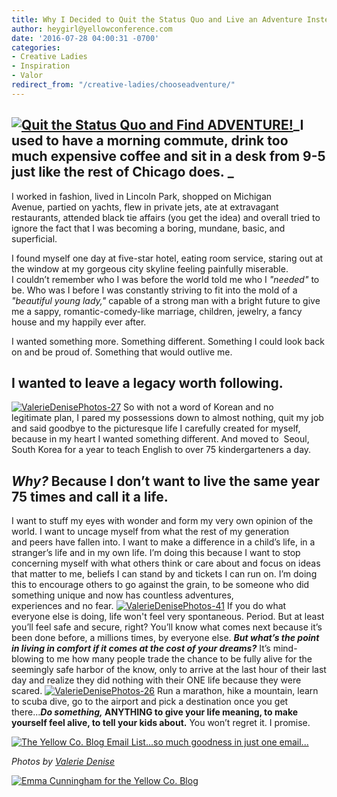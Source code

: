 ```yaml
---
title: Why I Decided to Quit the Status Quo and Live an Adventure Instead
author: heygirl@yellowconference.com
date: '2016-07-28 04:00:31 -0700'
categories:
- Creative Ladies
- Inspiration
- Valor
redirect_from: "/creative-ladies/chooseadventure/"
---
```


## [![Quit the Status Quo and Find ADVENTURE!](https://yellow-blog-images.imgix.net/2016/07/ValerieDenisePhotos-28.jpg)](https://yellow-blog-images.imgix.net/2016/07/ValerieDenisePhotos-28.jpg)_I used to have a morning commute, drink too much expensive coffee and sit in a desk from 9-5 just like the rest of Chicago does. _

I worked in fashion, lived in Lincoln Park, shopped on Michigan Avenue, partied on yachts, flew in private jets, ate at extravagant restaurants, attended black tie affairs (you get the idea) and overall tried to ignore the fact that I was becoming a boring, mundane, basic, and superficial.

I found myself one day at five-star hotel, eating room service, staring out at the window at my gorgeous city skyline feeling painfully miserable. I couldn’t remember who I was before the world told me who I _"needed"_ to be. Who was I before I was constantly striving to fit into the mold of a _"beautiful young lady,"_ capable of a strong man with a bright future to give me a sappy, romantic-comedy-like marriage, children, jewelry, a fancy house and my happily ever after.

I wanted something more. Something different. Something I could look back on and be proud of. Something that would outlive me. 

## I wanted to leave a legacy worth following.

[![ValerieDenisePhotos-27](https://yellow-blog-images.imgix.net/2016/07/ValerieDenisePhotos-27.jpg)](https://yellow-blog-images.imgix.net/2016/07/ValerieDenisePhotos-27.jpg) So with not a word of Korean and no legitimate plan, I pared my possessions down to almost nothing, quit my job and said goodbye to the picturesque life I carefully created for myself, because in my heart I wanted something different. And moved to  Seoul, South Korea for a year to teach English to over 75 kindergarteners a day.

## _Why?_ Because I don’t want to live the same year 75 times and call it a life.

I want to stuff my eyes with wonder and form my very own opinion of the world. I want to uncage myself from what the rest of my generation and peers have fallen into. I want to make a difference in a child’s life, in a stranger’s life and in my own life. I’m doing this because I want to stop concerning myself with what others think or care about and focus on ideas that matter to me, beliefs I can stand by and tickets I can run on. I’m doing this to encourage others to go against the grain, to be someone who did something unique and now has countless adventures, experiences and no fear. [![ValerieDenisePhotos-41](https://yellow-blog-images.imgix.net/2016/07/ValerieDenisePhotos-41.jpg)](https://yellow-blog-images.imgix.net/2016/07/ValerieDenisePhotos-41.jpg) If you do what everyone else is doing, life won't feel very spontaneous. Period. But at least you’ll feel safe and secure, right? You’ll know what comes next because it’s been done before, a millions times, by everyone else. _**But what’s the point in living in comfort if it comes at the cost of your dreams?**_ It’s mind-blowing to me how many people trade the chance to be fully alive for the seemingly safe harbor of the know, only to arrive at the last hour of their last day and realize they did nothing with their ONE life because they were scared. [![ValerieDenisePhotos-26](https://yellow-blog-images.imgix.net/2016/07/ValerieDenisePhotos-26.jpg)](https://yellow-blog-images.imgix.net/2016/07/ValerieDenisePhotos-26.jpg) Run a marathon, hike a mountain, learn to scuba dive, go to the airport and pick a destination once you get there...**_Do something,_ ANYTHING to give your life meaning, to make yourself feel alive, to tell your kids about.** You won’t regret it. I promise.

[![The Yellow Co. Blog Email List...so much goodness in just one email...](https://yellow-blog-images.imgix.net/2016/07/EMAIL-LIST.png)](http://yellowconference.us3.list-manage2.com/subscribe?u=3f8e45f74e0653e404965e2ef&id=7cb1ced4ff)

_Photos by [Valerie Denise](http://www.valeriedenisephotos.com/)_

[![Emma Cunningham for the Yellow Co. Blog](https://yellow-blog-images.imgix.net/2016/07/EmmaCunningham.jpg)](http://foremmayoung.com/)
